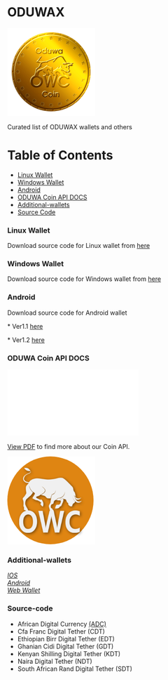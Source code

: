 # ODUWAX

![ODUWAX!](docs/images/oduwa-coin.png "ODUWAX")

Curated list of ODUWAX wallets and others

# Table of Contents

- [Linux Wallet](#linux-wallet)
- [Windows Wallet](#windows-wallet)
- [Android](#android)
- [ODUWA Coin API DOCS](#oduwa-coin-api-docs)
- [Additional-wallets](#additional-wallets)
- [Source Code](#source-code)

### Linux Wallet

Download source code for Linux wallet from <a href="docs/linux-wallet/OduwaCoin-qt-Linux.zip" download> here </a> 

### Windows Wallet

Download source code for Windows wallet from <a href="docs/windows-wallet/OduwaCoin-qt-windows.zip" download> here </a> 

### Android

Download source code for Android wallet 

\* Ver1.1 <a href="docs/android/oduwa-coin-1.1/com.oduwa1.1.apk" download>here</a> 

\* Ver1.2 <a href="docs/android/odwua-coin-1.2/com.oduwa-v1.2.apk" download>here </a> 

### ODUWA Coin API DOCS

<object data="docs/owc_document.pdf" type="application/pdf" width="700px" height="700px">
    <embed src="docs/owc_document.pdf">
        <p><a href="docs/owc_document.pdf">View PDF</a> to find more about our Coin API.</p>
    </embed>
</object>

![ODUWAX Coin!](docs/images/oduwa.png "ODUWAX Coin")

### Additional-wallets
*[IOS ](https://apple.co/2ESvYLD)<br>* 
*[Android ](http://bit.ly/2Sm4HEt)<br>*
*[Web Wallet ](http://bit.ly/2FIirmS)<br>*

### Source-code

- African Digital Currency <a href="docs/source-code/adc/adcwalletsalecontract.sol"> (ADC) </a>
- Cfa Franc Digital Tether (CDT)
- Ethiopian Birr Digital Tether (EDT)
- Ghanian Cidi Digital Tether (GDT)
- Kenyan Shilling Digital Tether (KDT)
- Naira Digital Tether (NDT)
- South African Rand Digital Tether (SDT)



